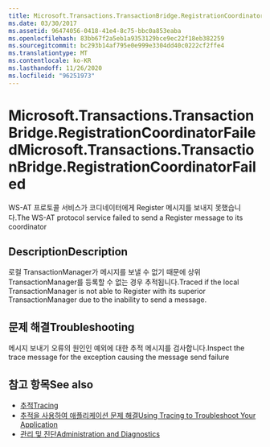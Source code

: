 ```yaml
---
title: Microsoft.Transactions.TransactionBridge.RegistrationCoordinatorFailed
ms.date: 03/30/2017
ms.assetid: 96474056-0418-41e4-8c75-bbc0a853eaba
ms.openlocfilehash: 83bb67f2a5eb1a9353129bce9ec22f18eb382259
ms.sourcegitcommit: bc293b14af795e0e999e3304dd40c0222cf2ffe4
ms.translationtype: MT
ms.contentlocale: ko-KR
ms.lasthandoff: 11/26/2020
ms.locfileid: "96251973"
---
```

# <a name="microsofttransactionstransactionbridgeregistrationcoordinatorfailed"></a><span data-ttu-id="d644d-102">Microsoft.Transactions.TransactionBridge.RegistrationCoordinatorFailed</span><span class="sxs-lookup"><span data-stu-id="d644d-102">Microsoft.Transactions.TransactionBridge.RegistrationCoordinatorFailed</span></span>

<span data-ttu-id="d644d-103">WS-AT 프로토콜 서비스가 코디네이터에게 Register 메시지를 보내지 못했습니다.</span><span class="sxs-lookup"><span data-stu-id="d644d-103">The WS-AT protocol service failed to send a Register message to its coordinator</span></span>  
  
## <a name="description"></a><span data-ttu-id="d644d-104">Description</span><span class="sxs-lookup"><span data-stu-id="d644d-104">Description</span></span>  

 <span data-ttu-id="d644d-105">로컬 TransactionManager가 메시지를 보낼 수 없기 때문에 상위 TransactionManager를 등록할 수 없는 경우 추적됩니다.</span><span class="sxs-lookup"><span data-stu-id="d644d-105">Traced if the local TransactionManager is not able to Register with its superior TransactionManager due to the inability to send a message.</span></span>  
  
## <a name="troubleshooting"></a><span data-ttu-id="d644d-106">문제 해결</span><span class="sxs-lookup"><span data-stu-id="d644d-106">Troubleshooting</span></span>  

 <span data-ttu-id="d644d-107">메시지 보내기 오류의 원인인 예외에 대한 추적 메시지를 검사합니다.</span><span class="sxs-lookup"><span data-stu-id="d644d-107">Inspect the trace message for the exception causing the message send failure</span></span>  
  
## <a name="see-also"></a><span data-ttu-id="d644d-108">참고 항목</span><span class="sxs-lookup"><span data-stu-id="d644d-108">See also</span></span>

- [<span data-ttu-id="d644d-109">추적</span><span class="sxs-lookup"><span data-stu-id="d644d-109">Tracing</span></span>](index.md)
- [<span data-ttu-id="d644d-110">추적을 사용하여 애플리케이션 문제 해결</span><span class="sxs-lookup"><span data-stu-id="d644d-110">Using Tracing to Troubleshoot Your Application</span></span>](using-tracing-to-troubleshoot-your-application.md)
- [<span data-ttu-id="d644d-111">관리 및 진단</span><span class="sxs-lookup"><span data-stu-id="d644d-111">Administration and Diagnostics</span></span>](../index.md)
